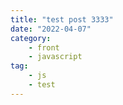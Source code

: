 ```yaml
---
title: "test post 3333"
date: "2022-04-07"
category: 
    - front
    - javascript
tag: 
    - js
    - test
---
```

